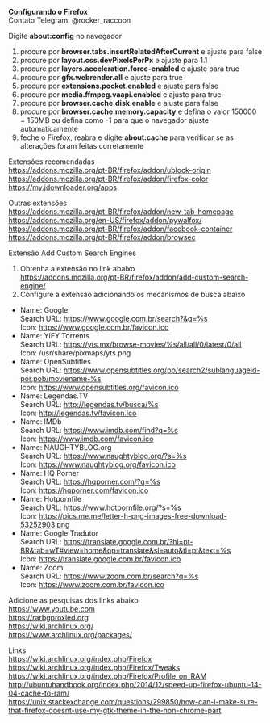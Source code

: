 <b>Configurando o Firefox</b></br>
Contato Telegram: @rocker_raccoon

Digite <b>about:config</b> no navegador
1. procure por <b>browser.tabs.insertRelatedAfterCurrent</b> e ajuste para false
2. procure por <b>layout.css.devPixelsPerPx</b> e ajuste para 1.1
3. procure por <b>layers.acceleration.force-enabled</b> e ajuste para true
4. procure por <b>gfx.webrender.all</b> e ajuste para true
5. procure por <b>extensions.pocket.enabled</b> e ajuste para false
6. procure por <b>media.ffmpeg.vaapi.enabled</b> e ajuste para true
7. procure por <b>browser.cache.disk.enable</b> e ajuste para false
8. procure por <b>browser.cache.memory.capacity</b> e defina o valor 150000 = 150MB ou defina como -1 para que o navegador ajuste automaticamente
9. feche o Firefox, reabra e digite <b>about:cache</b> para verificar se as alterações foram feitas corretamente

Extensões recomendadas</br>
https://addons.mozilla.org/pt-BR/firefox/addon/ublock-origin</br>
https://addons.mozilla.org/pt-BR/firefox/addon/firefox-color</br>
https://my.jdownloader.org/apps</br>

Outras extensões</br>
https://addons.mozilla.org/pt-BR/firefox/addon/new-tab-homepage</br>
https://addons.mozilla.org/en-US/firefox/addon/pywalfox/</br>
https://addons.mozilla.org/pt-BR/firefox/addon/facebook-container</br>
https://addons.mozilla.org/pt-BR/firefox/addon/browsec</br>

Extensão Add Custom Search Engines
1. Obtenha a extensão no link abaixo</br>
https://addons.mozilla.org/pt-BR/firefox/addon/add-custom-search-engine/
2. Configure a extensão adicionando os mecanismos de busca abaixo
- Name: Google</br>
Search URL: https://www.google.com.br/search?&q=%s</br>
Icon: https://www.google.com.br/favicon.ico</br>
- Name: YIFY Torrents</br>
Search URL: https://yts.mx/browse-movies/%s/all/all/0/latest/0/all</br>
Icon: /usr/share/pixmaps/yts.png</br>
- Name: OpenSubtitles</br>
Search URL: https://www.opensubtitles.org/pb/search2/sublanguageid-por,pob/moviename-%s</br>
Icon: https://www.opensubtitles.org/favicon.ico
- Name: Legendas.TV</br>
Search URL: http://legendas.tv/busca/%s</br>
Icon: http://legendas.tv/favicon.ico
- Name: IMDb</br>
Search URL: https://www.imdb.com/find?q=%s</br>
Icon: https://www.imdb.com/favicon.ico
- Name: NAUGHTYBLOG.org</br>
Search URL: https://www.naughtyblog.org/?s=%s</br>
Icon: https://www.naughtyblog.org/favicon.ico
- Name: HQ Porner</br>
Search URL: https://hqporner.com/?q=%s</br>
Icon: https://hqporner.com/favicon.ico
- Name: Hotpornfile</br>
Search URL: https://www.hotpornfile.org/?s=%s</br>
Icon: https://pics.me.me/letter-h-png-images-free-download-53252903.png
- Name: Google Tradutor</br>
Search URL: https://translate.google.com.br/?hl=pt-BR&tab=wT#view=home&op=translate&sl=auto&tl=pt&text=%s</br>
Icon: https://translate.google.com.br/favicon.ico
- Name: Zoom</br>
Search URL: https://www.zoom.com.br/search?q=%s</br>
Icon: https://www.zoom.com.br/favicon.ico

Adicione as pesquisas dos links abaixo</br>
https://www.youtube.com</br>
https://rarbgproxied.org</br>
https://wiki.archlinux.org/</br>
https://www.archlinux.org/packages/</br>

Links</br>
https://wiki.archlinux.org/index.php/Firefox</br>
https://wiki.archlinux.org/index.php/Firefox/Tweaks</br>
https://wiki.archlinux.org/index.php/Firefox/Profile_on_RAM</br>
http://ubuntuhandbook.org/index.php/2014/12/speed-up-firefox-ubuntu-14-04-cache-to-ram/</br>
https://unix.stackexchange.com/questions/299850/how-can-i-make-sure-that-firefox-doesnt-use-my-gtk-theme-in-the-non-chrome-part</br></br>
